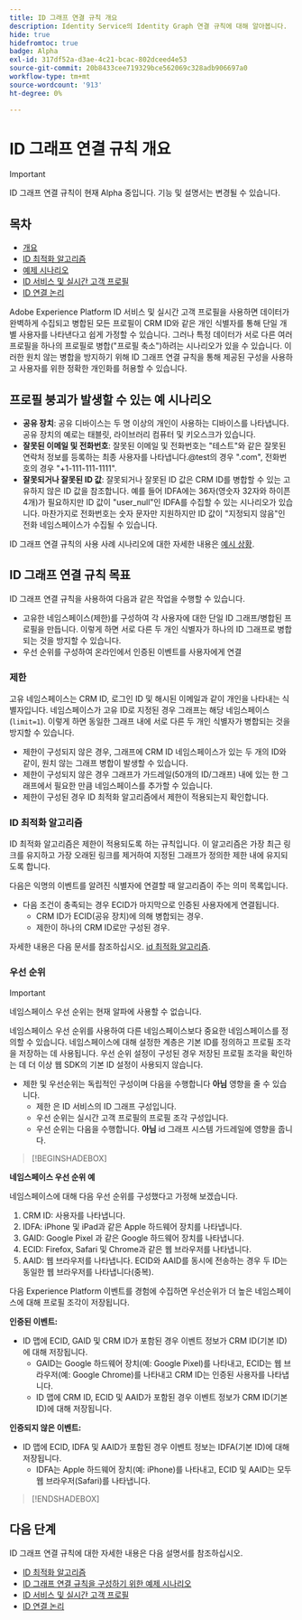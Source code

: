 ```yaml
---
title: ID 그래프 연결 규칙 개요
description: Identity Service의 Identity Graph 연결 규칙에 대해 알아봅니다.
hide: true
hidefromtoc: true
badge: Alpha
exl-id: 317df52a-d3ae-4c21-bcac-802dceed4e53
source-git-commit: 20b8433cee719329bce562069c328adb906697a0
workflow-type: tm+mt
source-wordcount: '913'
ht-degree: 0%

---
```


# ID 그래프 연결 규칙 개요

>[!IMPORTANT]
>
>ID 그래프 연결 규칙이 현재 Alpha 중입니다. 기능 및 설명서는 변경될 수 있습니다.

## 목차

* [개요](./overview.md)
* [ID 최적화 알고리즘](./identity-optimization-algorithm.md)
* [예제 시나리오](./example-scenarios.md)
* [ID 서비스 및 실시간 고객 프로필](identity-and-profile.md)
* [ID 연결 논리](./identity-linking-logic.md)

Adobe Experience Platform ID 서비스 및 실시간 고객 프로필을 사용하면 데이터가 완벽하게 수집되고 병합된 모든 프로필이 CRM ID와 같은 개인 식별자를 통해 단일 개별 사용자를 나타낸다고 쉽게 가정할 수 있습니다. 그러나 특정 데이터가 서로 다른 여러 프로필을 하나의 프로필로 병합(&quot;프로필 축소&quot;)하려는 시나리오가 있을 수 있습니다. 이러한 원치 않는 병합을 방지하기 위해 ID 그래프 연결 규칙을 통해 제공된 구성을 사용하고 사용자를 위한 정확한 개인화를 허용할 수 있습니다.

## 프로필 붕괴가 발생할 수 있는 예 시나리오

* **공유 장치**: 공유 디바이스는 두 명 이상의 개인이 사용하는 디바이스를 나타냅니다. 공유 장치의 예로는 태블릿, 라이브러리 컴퓨터 및 키오스크가 있습니다.
* **잘못된 이메일 및 전화번호**: 잘못된 이메일 및 전화번호는 &quot;테스트&quot;와 같은 잘못된 연락처 정보를 등록하는 최종 사용자를 나타냅니다.<span>@test의 경우 &quot;.com&quot;, 전화번호의 경우 &quot;+1-111-111-1111&quot;.
* **잘못되거나 잘못된 ID 값**: 잘못되거나 잘못된 ID 값은 CRM ID를 병합할 수 있는 고유하지 않은 ID 값을 참조합니다. 예를 들어 IDFA에는 36자(영숫자 32자와 하이픈 4개)가 필요하지만 ID 값이 &quot;user_null&quot;인 IDFA를 수집할 수 있는 시나리오가 있습니다. 마찬가지로 전화번호는 숫자 문자만 지원하지만 ID 값이 &quot;지정되지 않음&quot;인 전화 네임스페이스가 수집될 수 있습니다.

ID 그래프 연결 규칙의 사용 사례 시나리오에 대한 자세한 내용은 [예시 상황](./example-scenarios.md).

## ID 그래프 연결 규칙 목표

ID 그래프 연결 규칙을 사용하여 다음과 같은 작업을 수행할 수 있습니다.

* 고유한 네임스페이스(제한)를 구성하여 각 사용자에 대한 단일 ID 그래프/병합된 프로필을 만듭니다. 이렇게 하면 서로 다른 두 개인 식별자가 하나의 ID 그래프로 병합되는 것을 방지할 수 있습니다.
* 우선 순위를 구성하여 온라인에서 인증된 이벤트를 사용자에게 연결

### 제한

고유 네임스페이스는 CRM ID, 로그인 ID 및 해시된 이메일과 같이 개인을 나타내는 식별자입니다. 네임스페이스가 고유 ID로 지정된 경우 그래프는 해당 네임스페이스(`limit=1`). 이렇게 하면 동일한 그래프 내에 서로 다른 두 개인 식별자가 병합되는 것을 방지할 수 있습니다.

* 제한이 구성되지 않은 경우, 그래프에 CRM ID 네임스페이스가 있는 두 개의 ID와 같이, 원치 않는 그래프 병합이 발생할 수 있습니다.
* 제한이 구성되지 않은 경우 그래프가 가드레일(50개의 ID/그래프) 내에 있는 한 그래프에서 필요한 만큼 네임스페이스를 추가할 수 있습니다.
* 제한이 구성된 경우 ID 최적화 알고리즘에서 제한이 적용되는지 확인합니다.

### ID 최적화 알고리즘

ID 최적화 알고리즘은 제한이 적용되도록 하는 규칙입니다. 이 알고리즘은 가장 최근 링크를 유지하고 가장 오래된 링크를 제거하여 지정된 그래프가 정의한 제한 내에 유지되도록 합니다.

다음은 익명의 이벤트를 알려진 식별자에 연결할 때 알고리즘이 주는 의미 목록입니다.

* 다음 조건이 충족되는 경우 ECID가 마지막으로 인증된 사용자에게 연결됩니다.
   * CRM ID가 ECID(공유 장치)에 의해 병합되는 경우.
   * 제한이 하나의 CRM ID로만 구성된 경우.

자세한 내용은 다음 문서를 참조하십시오. [id 최적화 알고리즘](./identity-optimization-algorithm.md).

### 우선 순위

>[!IMPORTANT]
>
>네임스페이스 우선 순위는 현재 알파에 사용할 수 없습니다.

네임스페이스 우선 순위를 사용하여 다른 네임스페이스보다 중요한 네임스페이스를 정의할 수 있습니다. 네임스페이스에 대해 설정한 계층은 기본 ID를 정의하고 프로필 조각을 저장하는 데 사용됩니다. 우선 순위 설정이 구성된 경우 저장된 프로필 조각을 확인하는 데 더 이상 웹 SDK의 기본 ID 설정이 사용되지 않습니다.

* 제한 및 우선순위는 독립적인 구성이며 다음을 수행합니다 **아님** 영향을 줄 수 있습니다.
   * 제한 은 ID 서비스의 ID 그래프 구성입니다.
   * 우선 순위는 실시간 고객 프로필의 프로필 조각 구성입니다.
   * 우선 순위는 다음을 수행합니다. **아님** id 그래프 시스템 가드레일에 영향을 줍니다.

>[!BEGINSHADEBOX]

**네임스페이스 우선 순위 예**

네임스페이스에 대해 다음 우선 순위를 구성했다고 가정해 보겠습니다.

1. CRM ID: 사용자를 나타냅니다.
2. IDFA: iPhone 및 iPad과 같은 Apple 하드웨어 장치를 나타냅니다.
3. GAID: Google Pixel 과 같은 Google 하드웨어 장치를 나타냅니다.
4. ECID: Firefox, Safari 및 Chrome과 같은 웹 브라우저를 나타냅니다.
5. AAID: 웹 브라우저를 나타냅니다.
ECID와 AAID를 동시에 전송하는 경우 두 ID는 동일한 웹 브라우저를 나타냅니다(중복).

다음 Experience Platform 이벤트를 경험에 수집하면 우선순위가 더 높은 네임스페이스에 대해 프로필 조각이 저장됩니다.

**인증된 이벤트:**

* ID 맵에 ECID, GAID 및 CRM ID가 포함된 경우 이벤트 정보가 CRM ID(기본 ID)에 대해 저장됩니다.
   * GAID는 Google 하드웨어 장치(예: Google Pixel)를 나타내고, ECID는 웹 브라우저(예: Google Chrome)를 나타내고 CRM ID는 인증된 사용자를 나타냅니다.
   * ID 맵에 CRM ID, ECID 및 AAID가 포함된 경우 이벤트 정보가 CRM ID(기본 ID)에 대해 저장됩니다.

**인증되지 않은 이벤트:**

* ID 맵에 ECID, IDFA 및 AAID가 포함된 경우 이벤트 정보는 IDFA(기본 ID)에 대해 저장됩니다.
   * IDFA는 Apple 하드웨어 장치(예: iPhone)를 나타내고, ECID 및 AAID는 모두 웹 브라우저(Safari)를 나타냅니다.

>[!ENDSHADEBOX]

## 다음 단계

ID 그래프 연결 규칙에 대한 자세한 내용은 다음 설명서를 참조하십시오.

* [ID 최적화 알고리즘](./identity-optimization-algorithm.md)
* [ID 그래프 연결 규칙을 구성하기 위한 예제 시나리오](./example-scenarios.md)
* [ID 서비스 및 실시간 고객 프로필](identity-and-profile.md)
* [ID 연결 논리](./identity-linking-logic.md)
